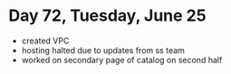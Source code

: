 # Day 72, Tuesday, June 25

- created VPC
- hosting halted due to updates from ss team
- worked on secondary page of catalog on second half